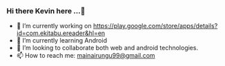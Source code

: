 ### Hi there Kevin here ...👋

- 🔭 I’m currently working on https://play.google.com/store/apps/details?id=com.ekitabu.ereader&hl=en
- 🌱 I’m currently learning Android
- 👯 I’m looking to collaborate both web and android technologies.
- 📫 How to reach me: mainairungu99@gmail.com
